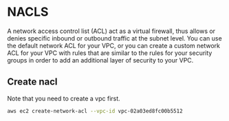 # NACLS
A network access control list (ACL) act as a virtual firewall, thus allows or denies specific inbound or outbound traffic at the subnet level. You can use the default network ACL for your VPC, or you can create a custom network ACL for your VPC with rules that are similar to the rules for your security groups in order to add an additional layer of security to your VPC.

## Create nacl
Note that you need to create a vpc first.
```sh
aws ec2 create-network-acl --vpc-id vpc-02a03ed8fc00b5512
```